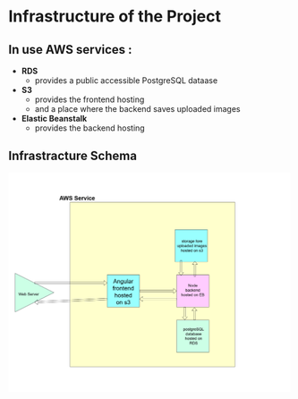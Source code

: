 # Infrastructure of the Project

## In use AWS services :

- **RDS**
  - provides a public accessible PostgreSQL dataase
- **S3**
  - provides the frontend hosting
  - and a place where the backend saves uploaded images
- **Elastic Beanstalk**
  - provides the backend hosting

## Infrastracture Schema

![Infrastructure Schema](./images/architecture.png)
